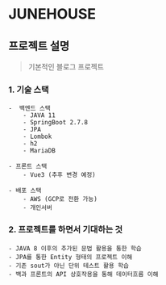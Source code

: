 JUNEHOUSE
=========

## 프로젝트 설명
> 기본적인 블로그 프로젝트

### 1. 기술 스택
    -  백엔드 스택
        - JAVA 11
        - SpringBoot 2.7.8
        - JPA
        - Lombok
        - h2
        - MariaDB

    - 프론트 스택
        - Vue3 (추후 변경 예정)

    - 배포 스택
        - AWS (GCP로 전환 가능)
        - 개인서버
### 2. 프로젝트를 하면서 기대하는 것
    - JAVA 8 이후의 추가된 문법 활용을 통한 학습
    - JPA를 통한 Entity 형태의 프로젝트 이해
    - 기존 sout가 아닌 단위 테스트 활용 학습
    - 백과 프론트의 API 상호작용을 통해 데이터흐름 이해

